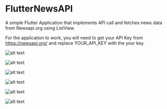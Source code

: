 # FlutterNewsAPI
A simple Flutter Application that implements API call and fetches news data from Newsapi.org using ListView.


For the application to work, you will need to get your API Key from https://newsapi.org/ and replace YOUR_API_KEY with the your key.


![alt text](https://github.com/ChinmayNanaware/FlutterNewsAPI/blob/main/Screenshots/Screenshot%202020-12-24%20at%202.51.55%20PM.png?raw=true)

![alt text](https://github.com/ChinmayNanaware/FlutterNewsAPI/blob/main/Screenshots/Screenshot%202020-12-24%20at%202.51.45%20PM.png?raw=true)

![alt text](https://github.com/ChinmayNanaware/FlutterNewsAPI/blob/main/Screenshots/Screenshot%202020-12-24%20at%202.52.07%20PM.png?raw=true)

![alt text](https://github.com/ChinmayNanaware/FlutterNewsAPI/blob/main/Screenshots/Screenshot%202020-12-24%20at%202.51.05%20PM.png?raw=true)

![alt text](https://github.com/ChinmayNanaware/FlutterNewsAPI/blob/main/Screenshots/Screenshot%202020-12-24%20at%202.52.21%20PM.png?raw=true)

![alt text](https://github.com/ChinmayNanaware/FlutterNewsAPI/blob/main/Screenshots/Screenshot_1608723111.png?raw=false)





